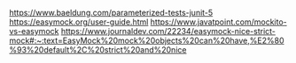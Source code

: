 https://www.baeldung.com/parameterized-tests-junit-5
https://easymock.org/user-guide.html
https://www.javatpoint.com/mockito-vs-easymock
https://www.journaldev.com/22234/easymock-nice-strict-mock#:~:text=EasyMock%20mock%20objects%20can%20have,%E2%80%93%20default%2C%20strict%20and%20nice


